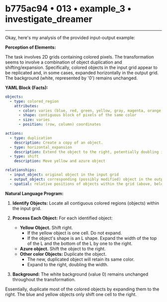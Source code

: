 # b775ac94 • 013 • example_3 • investigate_dreamer

---
Okay, here's my analysis of the provided input-output example:

**Perception of Elements:**

The task involves 2D grids containing colored pixels. The transformation seems to involve a combination of object duplication and shifting/expansion. Specifically, colored objects in the input grid appear to be replicated and, in some cases, expanded horizontally in the output grid. The background (white, represented by '0') remains unchanged.

**YAML Block (Facts):**



```yaml
objects:
  - type: colored_region
    attributes:
      - color: varies (blue, red, green, yellow, gray, magenta, orange, azure, maroon)
      - shape: contiguous block of pixels of the same color
      - size: varies
      - position: (row, column) coordinates

actions:
  - type: duplication
    description: Create a copy of an object.
  - type: horizontal_expansion
    description: Extend the object to the right, potentially doubling its width.
  - type: shift
    description: Move yellow and azure object

relationships:
  - input_object: original object in the input grid
  - output_object: corresponding (possibly modified) object in the output grid
  - spatial: relative positions of objects within the grid (above, below, next to)
```



**Natural Language Program:**

1.  **Identify Objects:** Locate all contiguous colored regions (objects) within the input grid.
2.  **Process Each Object:** For each identified object:
    *   **Yellow Object.** Shift right.
        *   If the yellow object is one cell. Do not expand.
        *   If the object's shape is an L shape. Expand the width of the top of the L and the bottom of the L by one to the right.
    *   **Azure object.** Shift the object to the right.
    *   **Other color Objects:** Duplicate the object.
        *   The new, duplicated object will retain its same color.
        *    Expand to the right, doubling the width.

3.  **Background:** The white background (value 0) remains unchanged throughout the transformation.

Essentially, duplicate most of the colored objects by expanding them to the right. The blue and yellow objects only shift one cell to the right.

